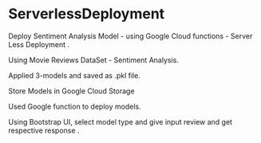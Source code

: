 # ServerlessDeployment
Deploy Sentiment Analysis Model - using  Google Cloud functions - Server Less Deployment .

Using Movie Reviews DataSet - Sentiment Analysis.

Applied 3-models and saved as .pkl file.

Store Models in Google Cloud Storage

Used Google function to deploy models.

Using Bootstrap UI, select model type and give input review and get respective response .
